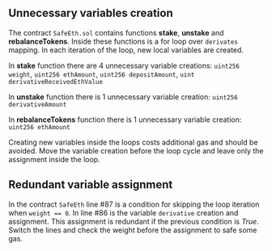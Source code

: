 ## Unnecessary variables creation
The contract `SafeEth.sol` contains functions **stake**, **unstake** and **rebalanceTokens**. Inside these functions is a for loop over `derivates` mapping. In each iteration of the loop, new local variables are created. 

In **stake** function there are 4 unnecessary variable creations: `uint256 weight`, `uint256 ethAmount`, `uint256 depositAmount`, `uint derivativeReceivedEthValue`

In **unstake** function there is 1 unnecessary variable creation: `uint256 derivativeAmount`

In **rebalanceTokens** function there is 1 unnecessary variable creation: `uint256 ethAmount`

Creating new variables inside the loops costs additional gas and should be avoided. Move the variable creation before the loop cycle and leave only the assignment inside the loop.

## Redundant variable assignment
In the contract `SafeEth` line #87 is a condition for skipping the loop iteration when `weight == 0`.
In line #86 is the variable `derivative` creation and assignment. This assignment is redundant if the previous condition is *True*. Switch the lines and check the weight before the assignment to safe some gas.

##